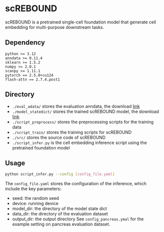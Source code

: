 # scREBOUND
scREBOUND is a pretrained single-cell foundation model that generate cell embedding for multi-purpose downstream tasks.

## Dependency
```
python >= 3.12
anndata >= 0.11.4
sklearn >= 1.5.2
numpy >= 2.0.1
scanpy >= 1.11.1
pytorch == 2.5.0+cu124
flash-attn == 2.7.4.post1
```

## Directory
* `./eval_adata/` stores the evaluation anndata, the download [link](https://drive.google.com/drive/folders/1lOq6EcYBVo0JZiR0x1RqNg6rmu60uZl0?usp=drive_link) 
* `./model_statedict/` stores the trained scREBOUND model, the download [link](https://drive.google.com/drive/folders/1-Bshtwz3rvMuafFk8KclXDAWulEXlHlt?usp=drive_link) 
* `./script_preprocess/` stores the preprocessing scripts for the training data
* `./script_train/` stores the training scripts for scREBOUND
* `./src/` stores the source code of scREBOUND
* `./script_infer.py` is the cell embedding inference script using the pretrained foundation model

## Usage
```bash
python script_infer.py --config [config_file.yaml]
```

The `config_file.yaml` stores the configuration of the inference, which include the key parameters:
* seed: the random seed
* device: running device
* model_dir: the directory of the model state dict
* data_dir: the directory of the evaluation dataset
* output_dir: the output directory
See `config_pancreas.ymal` for the example setting on pancreas evaluation dataset.
